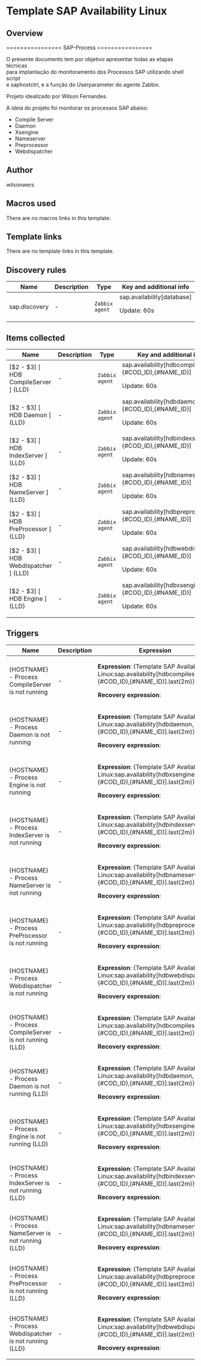 # Template SAP Availability Linux

## Overview

================ SAP-Process ================  
  
O presente documento tem por objetivo apresentar todas as etapas técnicas   
para implantação do monitoramento dos Processos SAP utilizando shell script   
e saphostctrl, e a função do Userparameter do agente Zabbix.  
  
Projeto idealizado por Wilson Fernandes.  
  
A ideia do projeto foi monitorar os processos SAP abaixo:  
  
- Compile Server  
- Daemon  
- Xsengine  
- Nameserver  
- Preprocessor  
- Webdispatcher



## Author

wilsonwers

## Macros used

There are no macros links in this template.

## Template links

There are no template links in this template.

## Discovery rules

|Name|Description|Type|Key and additional info|
|----|-----------|----|----|
|sap.discovery|<p>-</p>|`Zabbix agent`|sap.availability[database]<p>Update: 60s</p>|
## Items collected

|Name|Description|Type|Key and additional info|
|----|-----------|----|----|
|[$2 - $3] [ HDB CompileServer ] (LLD)|<p>-</p>|`Zabbix agent`|sap.availability[hdbcompileserver,{#COD_ID},{#NAME_ID}]<p>Update: 60s</p>|
|[$2 - $3] [ HDB Daemon ] (LLD)|<p>-</p>|`Zabbix agent`|sap.availability[hdbdaemon,{#COD_ID},{#NAME_ID}]<p>Update: 60s</p>|
|[$2 - $3] [ HDB IndexServer ] (LLD)|<p>-</p>|`Zabbix agent`|sap.availability[hdbindexserver,{#COD_ID},{#NAME_ID}]<p>Update: 60s</p>|
|[$2 - $3] [ HDB NameServer ] (LLD)|<p>-</p>|`Zabbix agent`|sap.availability[hdbnameserver,{#COD_ID},{#NAME_ID}]<p>Update: 60s</p>|
|[$2 - $3] [ HDB PreProcessor ] (LLD)|<p>-</p>|`Zabbix agent`|sap.availability[hdbpreprocessor,{#COD_ID},{#NAME_ID}]<p>Update: 60s</p>|
|[$2 - $3] [ HDB Webdispatcher ] (LLD)|<p>-</p>|`Zabbix agent`|sap.availability[hdbwebdispatcher,{#COD_ID},{#NAME_ID}]<p>Update: 60s</p>|
|[$2 - $3] [ HDB Engine ] (LLD)|<p>-</p>|`Zabbix agent`|sap.availability[hdbxsengine,{#COD_ID},{#NAME_ID}]<p>Update: 60s</p>|
## Triggers

|Name|Description|Expression|Priority|
|----|-----------|----------|--------|
|{HOSTNAME} - Process CompileServer is not running|<p>-</p>|<p>**Expression**: {Template SAP Availability Linux:sap.availability[hdbcompileserver,{#COD_ID},{#NAME_ID}].last(2m)}=0</p><p>**Recovery expression**: </p>|disaster|
|{HOSTNAME} - Process Daemon is not running|<p>-</p>|<p>**Expression**: {Template SAP Availability Linux:sap.availability[hdbdaemon,{#COD_ID},{#NAME_ID}].last(2m)}=0</p><p>**Recovery expression**: </p>|disaster|
|{HOSTNAME} - Process Engine is not running|<p>-</p>|<p>**Expression**: {Template SAP Availability Linux:sap.availability[hdbxsengine,{#COD_ID},{#NAME_ID}].last(2m)}=0</p><p>**Recovery expression**: </p>|disaster|
|{HOSTNAME} - Process IndexServer is not running|<p>-</p>|<p>**Expression**: {Template SAP Availability Linux:sap.availability[hdbindexserver,{#COD_ID},{#NAME_ID}].last(2m)}=0</p><p>**Recovery expression**: </p>|disaster|
|{HOSTNAME} - Process NameServer is not running|<p>-</p>|<p>**Expression**: {Template SAP Availability Linux:sap.availability[hdbnameserver,{#COD_ID},{#NAME_ID}].last(2m)}=0</p><p>**Recovery expression**: </p>|disaster|
|{HOSTNAME} - Process  PreProcessor is not running|<p>-</p>|<p>**Expression**: {Template SAP Availability Linux:sap.availability[hdbpreprocessor,{#COD_ID},{#NAME_ID}].last(2m)}=0</p><p>**Recovery expression**: </p>|disaster|
|{HOSTNAME} - Process  Webdispatcher is not running|<p>-</p>|<p>**Expression**: {Template SAP Availability Linux:sap.availability[hdbwebdispatcher,{#COD_ID},{#NAME_ID}].last(2m)}=0</p><p>**Recovery expression**: </p>|disaster|
|{HOSTNAME} - Process CompileServer is not running (LLD)|<p>-</p>|<p>**Expression**: {Template SAP Availability Linux:sap.availability[hdbcompileserver,{#COD_ID},{#NAME_ID}].last(2m)}=0</p><p>**Recovery expression**: </p>|disaster|
|{HOSTNAME} - Process Daemon is not running (LLD)|<p>-</p>|<p>**Expression**: {Template SAP Availability Linux:sap.availability[hdbdaemon,{#COD_ID},{#NAME_ID}].last(2m)}=0</p><p>**Recovery expression**: </p>|disaster|
|{HOSTNAME} - Process Engine is not running (LLD)|<p>-</p>|<p>**Expression**: {Template SAP Availability Linux:sap.availability[hdbxsengine,{#COD_ID},{#NAME_ID}].last(2m)}=0</p><p>**Recovery expression**: </p>|disaster|
|{HOSTNAME} - Process IndexServer is not running (LLD)|<p>-</p>|<p>**Expression**: {Template SAP Availability Linux:sap.availability[hdbindexserver,{#COD_ID},{#NAME_ID}].last(2m)}=0</p><p>**Recovery expression**: </p>|disaster|
|{HOSTNAME} - Process NameServer is not running (LLD)|<p>-</p>|<p>**Expression**: {Template SAP Availability Linux:sap.availability[hdbnameserver,{#COD_ID},{#NAME_ID}].last(2m)}=0</p><p>**Recovery expression**: </p>|disaster|
|{HOSTNAME} - Process  PreProcessor is not running (LLD)|<p>-</p>|<p>**Expression**: {Template SAP Availability Linux:sap.availability[hdbpreprocessor,{#COD_ID},{#NAME_ID}].last(2m)}=0</p><p>**Recovery expression**: </p>|disaster|
|{HOSTNAME} - Process  Webdispatcher is not running (LLD)|<p>-</p>|<p>**Expression**: {Template SAP Availability Linux:sap.availability[hdbwebdispatcher,{#COD_ID},{#NAME_ID}].last(2m)}=0</p><p>**Recovery expression**: </p>|disaster|

